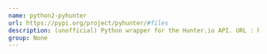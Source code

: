 ```yaml
---
name: python2-pyhunter
url: https://pypi.org/project/pyhunter/#files
description: (unofficial) Python wrapper for the Hunter.io API. URL : https://pypi.org/project/pyhunter/#files Groups : None
group: None
---
```

